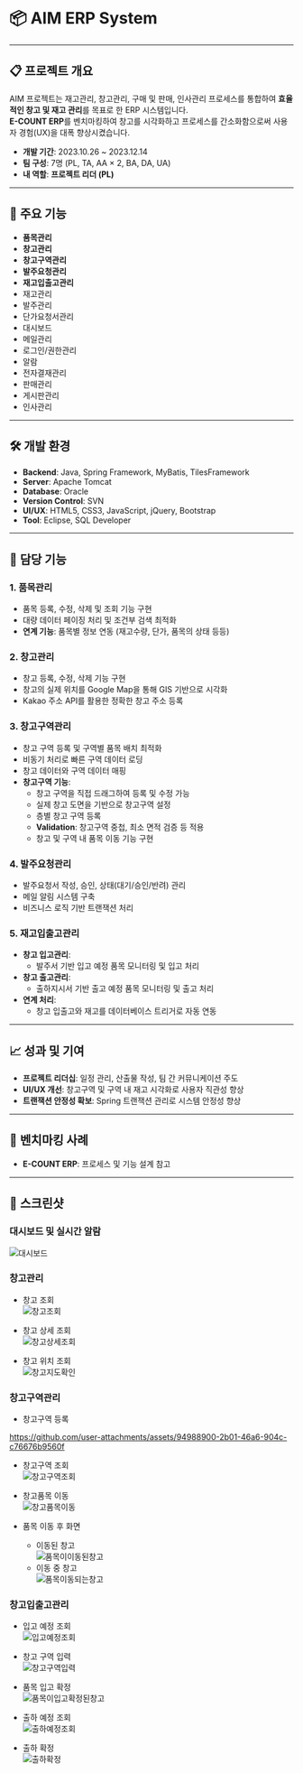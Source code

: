 # 📦 **AIM ERP System**

---

## 📋 프로젝트 개요
AIM 프로젝트는 재고관리, 창고관리, 구매 및 판매, 인사관리 프로세스를 통합하여 **효율적인 창고 및 재고 관리**를 목표로 한 ERP 시스템입니다.  
**E-COUNT ERP**를 벤치마킹하여 창고를 시각화하고 프로세스를 간소화함으로써 사용자 경험(UX)을 대폭 향상시켰습니다.

- **개발 기간**: 2023.10.26 ~ 2023.12.14  
- **팀 구성**: 7명 (PL, TA, AA × 2, BA, DA, UA)  
- **내 역할**: **프로젝트 리더 (PL)**  

---

## 🚀 주요 기능
- **품목관리**
- **창고관리**
- **창고구역관리**
- **발주요청관리**
- **재고입출고관리**
- 재고관리
- 발주관리  
- 단가요청서관리  
- 대시보드  
- 메일관리  
- 로그인/권한관리  
- 알람  
- 전자결재관리  
- 판매관리  
- 게시판관리  
- 인사관리  

---

## 🛠 개발 환경
- **Backend**: Java, Spring Framework, MyBatis, TilesFramework  
- **Server**: Apache Tomcat  
- **Database**: Oracle  
- **Version Control**: SVN  
- **UI/UX**: HTML5, CSS3, JavaScript, jQuery, Bootstrap  
- **Tool**: Eclipse, SQL Developer  

---

## 🔑 담당 기능

### **1. 품목관리**
- 품목 등록, 수정, 삭제 및 조회 기능 구현  
- 대량 데이터 페이징 처리 및 조건부 검색 최적화  
- **연계 기능**: 품목별 정보 연동 (재고수량, 단가, 품목의 상태 등등)  

### **2. 창고관리**
- 창고 등록, 수정, 삭제 기능 구현  
- 창고의 실제 위치를 Google Map을 통해 GIS 기반으로 시각화  
- Kakao 주소 API를 활용한 정확한 창고 주소 등록  

### **3. 창고구역관리**
- 창고 구역 등록 및 구역별 품목 배치 최적화  
- 비동기 처리로 빠른 구역 데이터 로딩  
- 창고 데이터와 구역 데이터 매핑  
- **창고구역 기능**:
  - 창고 구역을 직접 드래그하여 등록 및 수정 가능  
  - 실제 창고 도면을 기반으로 창고구역 설정  
  - 층별 창고 구역 등록  
  - **Validation**: 창고구역 중첩, 최소 면적 검증 등 적용  
  - 창고 및 구역 내 품목 이동 기능 구현  

### **4. 발주요청관리**
- 발주요청서 작성, 승인, 상태(대기/승인/반려) 관리  
- 메일 알림 시스템 구축  
- 비즈니스 로직 기반 트랜잭션 처리  

### **5. 재고입출고관리**
- **창고 입고관리**:  
  - 발주서 기반 입고 예정 품목 모니터링 및 입고 처리  
- **창고 출고관리**:  
  - 출하지시서 기반 출고 예정 품목 모니터링 및 출고 처리  
- **연계 처리**:  
  - 창고 입출고와 재고를 데이터베이스 트리거로 자동 연동  

---

## 📈 성과 및 기여
- **프로젝트 리더십**: 일정 관리, 산출물 작성, 팀 간 커뮤니케이션 주도  
- **UI/UX 개선**: 창고구역 및 구역 내 재고 시각화로 사용자 직관성 향상  
- **트랜잭션 안정성 확보**: Spring 트랜잭션 관리로 시스템 안정성 향상  

---

## 📂 벤치마킹 사례
- **E-COUNT ERP**: 프로세스 및 기능 설계 참고  

---

## 🎨 스크린샷
### **대시보드 및 실시간 알람**
![대시보드](https://github.com/user-attachments/assets/437277da-369c-4949-96a9-42c54ff0ff62)

### **창고관리**
- 창고 조회  
![창고조회](https://github.com/user-attachments/assets/95959cd3-cb28-4c97-a7ca-91593ad93c77)  

- 창고 상세 조회  
![창고상세조회](https://github.com/user-attachments/assets/68336435-349a-4bcb-b71e-d71442ae5a22)  

- 창고 위치 조회  
![창고지도확인](https://github.com/user-attachments/assets/11673bd9-9e8b-4fd9-961f-d297728ad737)  

### **창고구역관리**
- 창고구역 등록  


https://github.com/user-attachments/assets/94988900-2b01-46a6-904c-c76676b9560f



- 창고구역 조회  
![창고구역조회](https://github.com/user-attachments/assets/618b5ea5-0245-44ac-a61a-45615a21c5d4)  

- 창고품목 이동  
![창고품목이동](https://github.com/user-attachments/assets/971dd904-db6d-4315-bc65-7bc289e15f60)  

- 품목 이동 후 화면  
  - 이동된 창고  
  ![품목이이동된창고](https://github.com/user-attachments/assets/370b79b5-fcee-4dc4-b46c-0f12c0d3ed80)  
  - 이동 중 창고  
  ![품목이동되는창고](https://github.com/user-attachments/assets/ace0537f-b2b6-42b4-ae48-c20d8f4396ca)  

### **창고입출고관리**
- 입고 예정 조회  
![입고예정조회](https://github.com/user-attachments/assets/4d03cb8f-1359-4fdb-8364-50cf717f5368)  

- 창고 구역 입력  
![창고구역입력](https://github.com/user-attachments/assets/c3e97e54-0ba0-41d3-b070-672144027d88)  

- 품목 입고 확정  
![품목이입고확정된창고](https://github.com/user-attachments/assets/4353d049-a7d4-4039-9cb5-b75d30592f90)  

- 출하 예정 조회  
![출하예정조회](https://github.com/user-attachments/assets/cd2e44e2-326c-48da-8992-65a05f8409d2)  

- 출하 확정  
![출하확정](https://github.com/user-attachments/assets/a086d1dc-b67a-46a8-9008-964ba82243ab)  
